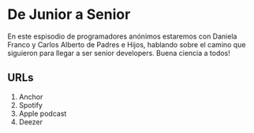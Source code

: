 # De Junior a Senior

En este espisodio de programadores anónimos estaremos con Daniela Franco y Carlos Alberto de Padres e Hijos, hablando sobre el camino que siguieron para llegar a ser senior developers. Buena ciencia a todos!

## URLs

1. Anchor
2. Spotify
3. Apple podcast
4. Deezer